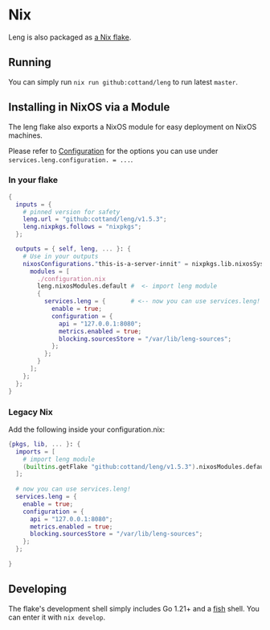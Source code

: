 # Nix

Leng is also packaged as [a Nix flake](../../flake.nix).

## Running

You can simply run `nix run github:cottand/leng` to run latest `master`.

## Installing in NixOS via a Module

The leng flake also exports a NixOS module for easy deployment on NixOS machines.

Please refer to [Configuration](./Configuration.md) for the options you can use under `services.leng.configuration. = ...`.

### In your flake

```nix
{
  inputs = {
    # pinned version for safety
    leng.url = "github:cottand/leng/v1.5.3"; 
    leng.nixpkgs.follows = "nixpkgs";
  };

  outputs = { self, leng, ... }: {
    # Use in your outputs
    nixosConfigurations."this-is-a-server-innit" = nixpkgs.lib.nixosSystem {
      modules = [ 
        ./configuration.nix
        leng.nixosModules.default #  <- import leng module
        {
          services.leng = {       # <-- now you can use services.leng!
            enable = true;
            configuration = {
              api = "127.0.0.1:8080";
              metrics.enabled = true;
              blocking.sourcesStore = "/var/lib/leng-sources";
            };
          };
        }
      ];
    };
  };
}
```


### Legacy Nix

Add the following inside your configuration.nix:
```nix
{pkgs, lib, ... }: {
  imports = [
    # import leng module
    (builtins.getFlake "github:cottand/leng/v1.5.3").nixosModules.default 
  ];
    
  # now you can use services.leng!
  services.leng = {       
    enable = true;
    configuration = {
      api = "127.0.0.1:8080";
      metrics.enabled = true;
      blocking.sourcesStore = "/var/lib/leng-sources";
    };
  };
  
}
```

## Developing

The flake's development shell simply includes Go 1.21+ and a [fish](https://fishshell.com/) shell. You can enter it with `nix develop`.

